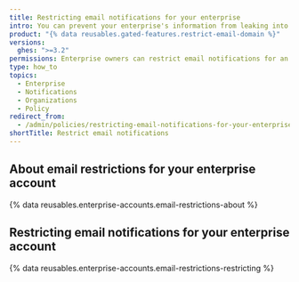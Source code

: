 ```yaml
---
title: Restricting email notifications for your enterprise
intro: You can prevent your enterprise's information from leaking into personal email accounts by restricting the domains where members can receive email notifications about activity in organizations owned by your enterprise.
product: "{% data reusables.gated-features.restrict-email-domain %}"
versions:
  ghes: ">=3.2"
permissions: Enterprise owners can restrict email notifications for an enterprise.
type: how_to
topics:
  - Enterprise
  - Notifications
  - Organizations
  - Policy
redirect_from:
  - /admin/policies/restricting-email-notifications-for-your-enterprise
shortTitle: Restrict email notifications
---
```


## About email restrictions for your enterprise account

{% data reusables.enterprise-accounts.email-restrictions-about %}

## Restricting email notifications for your enterprise account

{% data reusables.enterprise-accounts.email-restrictions-restricting %}
